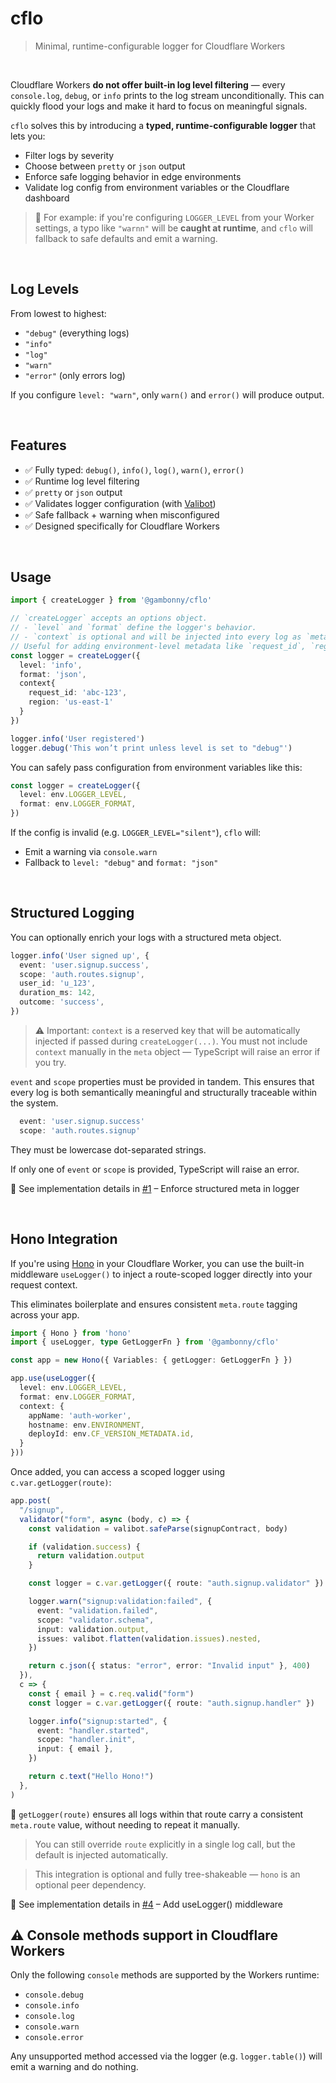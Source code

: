 # cflo

> Minimal, runtime-configurable logger for Cloudflare Workers

<br />

Cloudflare Workers **do not offer built-in log level filtering** — every `console.log`, `debug`, or `info` prints to the log stream unconditionally. This can quickly flood your logs and make it hard to focus on meaningful signals.

`cflo` solves this by introducing a **typed, runtime-configurable logger** that lets you:

- Filter logs by severity
- Choose between `pretty` or `json` output
- Enforce safe logging behavior in edge environments
- Validate log config from environment variables or the Cloudflare dashboard

> 🧠 For example: if you're configuring `LOGGER_LEVEL` from your Worker settings, a typo like `"warnn"` will be **caught at runtime**, and `cflo` will fallback to safe defaults and emit a warning.

<br />

## Log Levels

From lowest to highest:

- `"debug"` (everything logs)
- `"info"`
- `"log"`
- `"warn"`
- `"error"` (only errors log)

If you configure `level: "warn"`, only `warn()` and `error()` will produce output.

<br />

## Features

- ✅ Fully typed: `debug()`, `info()`, `log()`, `warn()`, `error()`
- ✅ Runtime log level filtering
- ✅ `pretty` or `json` output
- ✅ Validates logger configuration (with [Valibot](https://valibot.dev))
- ✅ Safe fallback + warning when misconfigured
- ✅ Designed specifically for Cloudflare Workers

<br />

## Usage

```ts
import { createLogger } from '@gambonny/cflo'

// `createLogger` accepts an options object.
// - `level` and `format` define the logger's behavior.
// - `context` is optional and will be injected into every log as `meta.context`.
// Useful for adding environment-level metadata like `request_id`, `region`, or `deployment_id`.
const logger = createLogger({
  level: 'info',
  format: 'json',
  context{
    request_id: 'abc-123',
    region: 'us-east-1'
  }
})

logger.info('User registered')
logger.debug('This won’t print unless level is set to "debug"')
```

You can safely pass configuration from environment variables like this:

```ts
const logger = createLogger({
  level: env.LOGGER_LEVEL,
  format: env.LOGGER_FORMAT,
})
```

If the config is invalid (e.g. `LOGGER_LEVEL="silent"`), `cflo` will:
- Emit a warning via `console.warn`
- Fallback to `level: "debug"` and `format: "json"`

<br />

## Structured Logging

You can optionally enrich your logs with a structured meta object.

```ts
logger.info('User signed up', {
  event: 'user.signup.success',
  scope: 'auth.routes.signup',
  user_id: 'u_123',
  duration_ms: 142,
  outcome: 'success',
})
```

> ⚠️ Important: `context` is a reserved key that will be automatically injected if passed during `createLogger(...)`.
> You must not include `context` manually in the `meta` object — TypeScript will raise an error if you try.

`event` and `scope` properties must be provided in tandem. This ensures that every log is both semantically meaningful and structurally traceable within the system.

```ts
  event: 'user.signup.success'
  scope: 'auth.routes.signup'
```

They must be lowercase dot-separated strings.

If only one of `event` or `scope` is provided, TypeScript will raise an error.

🔗 See implementation details in [#1](https://github.com/gambonny/cflo/pull/1) – Enforce structured meta in logger

<br />

## Hono Integration

If you're using [Hono](https://hono.dev/) in your Cloudflare Worker, you can use the built-in middleware `useLogger()` to inject a route-scoped logger directly into your request context.

This eliminates boilerplate and ensures consistent `meta.route` tagging across your app.

```ts
import { Hono } from 'hono'
import { useLogger, type GetLoggerFn } from '@gambonny/cflo'

const app = new Hono({ Variables: { getLogger: GetLoggerFn } })

app.use(useLogger({
  level: env.LOGGER_LEVEL,
  format: env.LOGGER_FORMAT,
  context: {
    appName: 'auth-worker',
    hostname: env.ENVIRONMENT,
    deployId: env.CF_VERSION_METADATA.id,
  }
}))
```

Once added, you can access a scoped logger using `c.var.getLogger(route)`:

```ts
app.post(
  "/signup",
  validator("form", async (body, c) => {
    const validation = valibot.safeParse(signupContract, body)

    if (validation.success) {
      return validation.output
    }

    const logger = c.var.getLogger({ route: "auth.signup.validator" })

    logger.warn("signup:validation:failed", {
      event: "validation.failed",
      scope: "validator.schema",
      input: validation.output,
      issues: valibot.flatten(validation.issues).nested,
    })

    return c.json({ status: "error", error: "Invalid input" }, 400)
  }),
  c => {
    const { email } = c.req.valid("form")
    const logger = c.var.getLogger({ route: "auth.signup.handler" })

    logger.info("signup:started", {
      event: "handler.started",
      scope: "handler.init",
      input: { email },
    })

    return c.text("Hello Hono!")
  },
)
```

🧠 `getLogger(route)` ensures all logs within that route carry a consistent `meta.route` value, without needing to repeat it manually.

> You can still override `route` explicitly in a single log call, but the default is injected automatically.

> This integration is optional and fully tree-shakeable — `hono` is an optional peer dependency.

🔗 See implementation details in [#4](https://github.com/gambonny/cflo/pull/4) – Add useLogger() middleware
<br />

## ⚠️ Console methods support in Cloudflare Workers

Only the following `console` methods are supported by the Workers runtime:

- `console.debug`
- `console.info`
- `console.log`
- `console.warn`
- `console.error`

Any unsupported method accessed via the logger (e.g. `logger.table()`) will emit a warning and do nothing.
